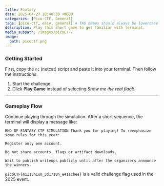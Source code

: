 ```yaml
---
title: Fantasy 
date: 2025-04-27 10:40:30 +0600
categories: [Pico-CTF, General]
tags: [pico-ctf, easy, general] # TAG names should always be lowercase
description: Play this short game to get familiar with terminal.
media_subpath: /images/picoCTF/
image:
  path: picoctf.png
---
```


### Getting Started

First, copy the `nc` (netcat) script and paste it into your terminal. Then follow the instructions:

1. Start the challenge.
2. Click **Play Game** instead of selecting *Show me the real flag!!*.

---

### Gameplay Flow

Continue playing through the simulation. After a short sequence, the terminal will display a message like:

```
END OF FANTASY CTF SIMULATION Thank you for playing! To reemphasize some rules for this year:

Register only one account.

Do not share accounts, flags or artifact downloads.

Wait to publish writeups publicly until after the organizers announce the winners.
```
``picoCTF{m1113n1um_3d1710n_e41acbee}`` is a valid challenge flag used in the 2025 event.
